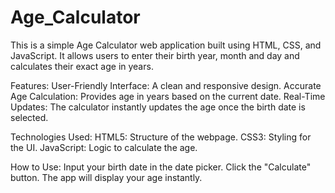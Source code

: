 # Age_Calculator

This is a simple Age Calculator web application built using HTML, CSS, and JavaScript. It allows users to enter their birth year, month and day and calculates their exact age in years.

Features:
User-Friendly Interface: A clean and responsive design.
Accurate Age Calculation: Provides age in years based on the current date.
Real-Time Updates: The calculator instantly updates the age once the birth date is selected.

Technologies Used:
HTML5: Structure of the webpage.
CSS3: Styling for the UI.
JavaScript: Logic to calculate the age.

How to Use:
Input your birth date in the date picker.
Click the "Calculate" button.
The app will display your age instantly.
